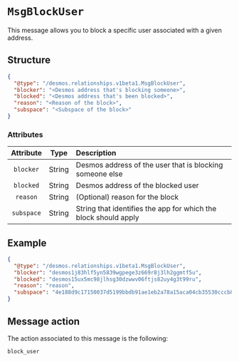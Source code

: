 # `MsgBlockUser`
This message allows you to block a specific user associated with a given address.

## Structure
```json
{
  "@type": "/desmos.relationships.v1beta1.MsgBlockUser",
  "blocker": "<Desmos address that's blocking someone>",
  "blocked": "<Desmos address that's been blocked>",
  "reason": "<Reason of the block>",
  "subspace": "<Subspace of the block>"
}   
```

### Attributes
| Attribute | Type | Description |
| :-------: | :----: | :-------- |
| `blocker`  | String | Desmos address of the user that is blocking someone else |
| `blocked`| String | Desmos address of the blocked user |
| `reason` | String | (Optional) reason for the block |
| `subspace` | String | String that identifies the app for which the block should apply |

## Example

````json
{
  "@type": "/desmos.relationships.v1beta1.MsgBlockUser",
  "blocker": "desmos1j83hlf5yn5839wgpege3z669r8j3lh2ggmtf5u",
  "blocked": "desmos15ux5mc98jlhsg30dzwwv06ftjs82uy4g3t99ru",
  "reason": "reason",
  "subspace": "4e188d9c17150037d5199bbdb91ae1eb2a78a15aca04cb35530cccb81494b36e"
}   
````

## Message action
The action associated to this message is the following: 

```
block_user
```
